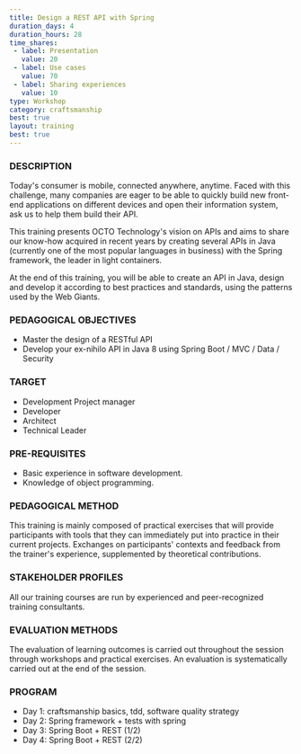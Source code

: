 ```yaml
---
title: Design a REST API with Spring
duration_days: 4
duration_hours: 28
time_shares:
 - label: Presentation
   value: 20
 - label: Use cases
   value: 70
 - label: Sharing experiences
   value: 10
type: Workshop
category: craftsmanship
best: true
layout: training
best: true
---
```

### DESCRIPTION
Today's consumer is mobile, connected anywhere, anytime. Faced with this challenge, many companies are eager to be able to quickly build new front-end applications on different devices and open their information system, ask us to help them build their API.

This training presents OCTO Technology's vision on APIs and aims to share our know-how acquired in recent years by creating several APIs in Java (currently one of the most popular languages in business) with the Spring framework, the leader in light containers.

At the end of this training, you will be able to create an API in Java, design and develop it according to best practices and standards, using the patterns used by the Web Giants.

### PEDAGOGICAL OBJECTIVES
* Master the design of a RESTful API
* Develop your ex-nihilo API in Java 8 using Spring Boot / MVC / Data / Security

### TARGET
* Development Project manager
* Developer
* Architect
* Technical Leader

### PRE-REQUISITES
* Basic experience in software development.
* Knowledge of object programming.

### PEDAGOGICAL METHOD
This training is mainly composed of practical exercises that will provide participants with tools that they can immediately put into practice in their current projects. 
Exchanges on participants' contexts and feedback from the trainer's experience, supplemented by theoretical contributions.

### STAKEHOLDER PROFILES
All our training courses are run by experienced and peer-recognized training consultants.

### EVALUATION METHODS
The evaluation of learning outcomes is carried out throughout the session through workshops and practical exercises. An evaluation is systematically carried out at the end of the session.


### PROGRAM
* Day 1: craftsmanship basics, tdd, software quality strategy
* Day 2: Spring framework + tests with spring
* Day 3: Spring Boot + REST (1/2)
* Day 4: Spring Boot + REST (2/2)
